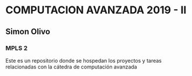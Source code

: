 <h1> COMPUTACION AVANZADA 2019 - II </h1>
<h2> Simon Olivo </h2>
<h3> MPLS 2 </h3>

<p> Este es un repositorio donde se hospedan los proyectos y tareas relacionadas con la cátedra de computación avanzada </p>